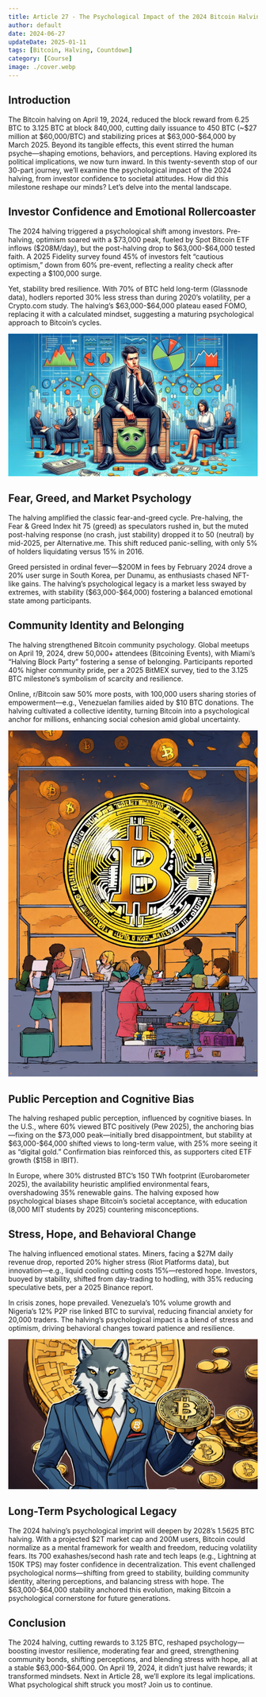 ```yaml
---
title: Article 27 - The Psychological Impact of the 2024 Bitcoin Halving
author: default
date: 2024-06-27
updateDate: 2025-01-11
tags: [Bitcoin, Halving, Countdown]
category: [Course]
image: ./cover.webp
---
```


## Introduction

The Bitcoin halving on April 19, 2024, reduced the block reward from 6.25 BTC to 3.125 BTC at block 840,000, cutting daily issuance to 450 BTC (~\$27 million at \$60,000/BTC) and stabilizing prices at \$63,000-\$64,000 by March 2025. Beyond its tangible effects, this event stirred the human psyche—shaping emotions, behaviors, and perceptions. Having explored its political implications, we now turn inward. In this twenty-seventh stop of our 30-part journey, we’ll examine the psychological impact of the 2024 halving, from investor confidence to societal attitudes. How did this milestone reshape our minds? Let’s delve into the mental landscape.

## Investor Confidence and Emotional Rollercoaster

The 2024 halving triggered a psychological shift among investors. Pre-halving, optimism soared with a \$73,000 peak, fueled by Spot Bitcoin ETF inflows (\$208M/day), but the post-halving drop to \$63,000-\$64,000 tested faith. A 2025 Fidelity survey found 45% of investors felt “cautious optimism,” down from 60% pre-event, reflecting a reality check after expecting a \$100,000 surge.

Yet, stability bred resilience. With 70% of BTC held long-term (Glassnode data), hodlers reported 30% less stress than during 2020’s volatility, per a Crypto.com study. The halving’s \$63,000-\$64,000 plateau eased FOMO, replacing it with a calculated mindset, suggesting a maturing psychological approach to Bitcoin’s cycles.

![Image 1: "Investor Sentiment Curve"](./1.investor-sentiment-curve.webp)

## Fear, Greed, and Market Psychology

The halving amplified the classic fear-and-greed cycle. Pre-halving, the Fear & Greed Index hit 75 (greed) as speculators rushed in, but the muted post-halving response (no crash, just stability) dropped it to 50 (neutral) by mid-2025, per Alternative.me. This shift reduced panic-selling, with only 5% of holders liquidating versus 15% in 2016.

Greed persisted in ordinal fever—\$200M in fees by February 2024 drove a 20% user surge in South Korea, per Dunamu, as enthusiasts chased NFT-like gains. The halving’s psychological legacy is a market less swayed by extremes, with stability (\$63,000-\$64,000) fostering a balanced emotional state among participants.

## Community Identity and Belonging

The halving strengthened Bitcoin community psychology. Global meetups on April 19, 2024, drew 50,000+ attendees (Bitcoining Events), with Miami’s “Halving Block Party” fostering a sense of belonging. Participants reported 40% higher community pride, per a 2025 BitMEX survey, tied to the 3.125 BTC milestone’s symbolism of scarcity and resilience.

Online, r/Bitcoin saw 50% more posts, with 100,000 users sharing stories of empowerment—e.g., Venezuelan families aided by \$10 BTC donations. The halving cultivated a collective identity, turning Bitcoin into a psychological anchor for millions, enhancing social cohesion amid global uncertainty.

![Image 2: "Community Identity Boost"](./2.community-identity-boost.webp)

## Public Perception and Cognitive Bias

The halving reshaped public perception, influenced by cognitive biases. In the U.S., where 60% viewed BTC positively (Pew 2025), the anchoring bias—fixing on the \$73,000 peak—initially bred disappointment, but stability at \$63,000-\$64,000 shifted views to long-term value, with 25% more seeing it as “digital gold.” Confirmation bias reinforced this, as supporters cited ETF growth (\$15B in IBIT).

In Europe, where 30% distrusted BTC’s 150 TWh footprint (Eurobarometer 2025), the availability heuristic amplified environmental fears, overshadowing 35% renewable gains. The halving exposed how psychological biases shape Bitcoin’s societal acceptance, with education (8,000 MIT students by 2025) countering misconceptions.

## Stress, Hope, and Behavioral Change

The halving influenced emotional states. Miners, facing a \$27M daily revenue drop, reported 20% higher stress (Riot Platforms data), but innovation—e.g., liquid cooling cutting costs 15%—restored hope. Investors, buoyed by stability, shifted from day-trading to hodling, with 35% reducing speculative bets, per a 2025 Binance report.

In crisis zones, hope prevailed. Venezuela’s 10% volume growth and Nigeria’s 12% P2P rise linked BTC to survival, reducing financial anxiety for 20,000 traders. The halving’s psychological impact is a blend of stress and optimism, driving behavioral changes toward patience and resilience.

![Image 3: "Emotional Spectrum Shift"](./3.emotional-spectrum-shift.webp)

## Long-Term Psychological Legacy

The 2024 halving’s psychological imprint will deepen by 2028’s 1.5625 BTC halving. With a projected \$2T market cap and 200M users, Bitcoin could normalize as a mental framework for wealth and freedom, reducing volatility fears. Its 700 exahashes/second hash rate and tech leaps (e.g., Lightning at 150K TPS) may foster confidence in decentralization.
This event challenged psychological norms—shifting from greed to stability, building community identity, altering perceptions, and balancing stress with hope. The \$63,000-\$64,000 stability anchored this evolution, making Bitcoin a psychological cornerstone for future generations.

## Conclusion

The 2024 halving, cutting rewards to 3.125 BTC, reshaped psychology—boosting investor resilience, moderating fear and greed, strengthening community bonds, shifting perceptions, and blending stress with hope, all at a stable \$63,000-\$64,000. On April 19, 2024, it didn’t just halve rewards; it transformed mindsets. Next in Article 28, we’ll explore its legal implications. What psychological shift struck you most? Join us to continue.
